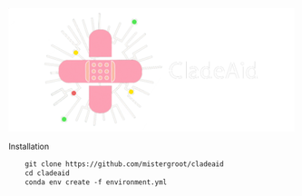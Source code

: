 [![logo](https://raw.githubusercontent.com/mistergroot/cladeaid/refs/heads/main/cladeaid_logo.png)](https://github.com/mistergroot/cladeaid)

Installation

```
    git clone https://github.com/mistergroot/cladeaid
    cd cladeaid
    conda env create -f environment.yml
```
